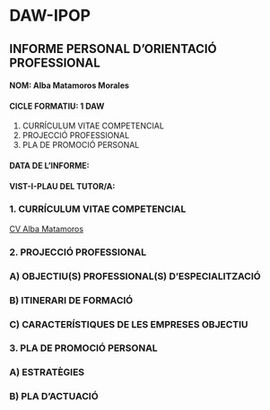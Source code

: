 # DAW-IPOP
## INFORME PERSONAL D’ORIENTACIÓ PROFESSIONAL
#### NOM: Alba Matamoros Morales
#### CICLE FORMATIU: 1 DAW

   1.	CURRÍCULUM VITAE COMPETENCIAL
   2.	PROJECCIÓ PROFESSIONAL
   3. PLA DE PROMOCIÓ PERSONAL

#### DATA DE L’INFORME:   
#### VIST-I-PLAU DEL TUTOR/A:

### 1. CURRÍCULUM VITAE COMPETENCIAL

[CV Alba Matamoros](https://drive.google.com/file/d/1_-YgO-vJwgk3O5UF4yb5OxKt--BxKLdL/view?usp=sharing)

### 2. PROJECCIÓ PROFESSIONAL

### A) OBJECTIU(S) PROFESSIONAL(S) D’ESPECIALITZACIÓ

### B) ITINERARI DE FORMACIÓ

### C) CARACTERÍSTIQUES DE LES EMPRESES OBJECTIU 

### 3. PLA DE PROMOCIÓ PERSONAL

### A) ESTRATÈGIES 

### B) PLA D’ACTUACIÓ
